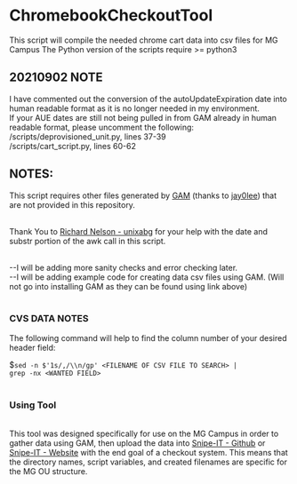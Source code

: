 # ChromebookCheckoutTool
This script will compile the needed chrome cart data into csv files for MG Campus
The Python version of the scripts require >= python3

<h2><b>20210902 NOTE</h2></b>
I have commented out the conversion of the autoUpdateExpiration date into human readable format as it is no longer needed in my environment.</br>  If your AUE dates are still not being pulled in from GAM already in human readable format, please uncomment the following:</br>
/scripts/deprovisioned_unit.py, lines 37-39</br>
/scripts/cart_script.py, lines 60-62</br>

<h2><b>NOTES: </b></h2>This script requires other files generated by <a href="https://github.com/jay0lee/GAM">GAM</a> (thanks to <a href="https://github.com/jay0lee">jay0lee</a>) that are not provided in this repository.</br></br>

Thank You to <a href="https://github.com/unixabg"/>Richard Nelson - unixabg</a> for your help with the date and substr portion of the awk call in this script.</br></br>

--I will be adding more sanity checks and error checking later. </br>
--I will be adding example code for creating data csv files using GAM. (Will not go into installing GAM as they can be found using link above)</br></br>

<h3>CVS DATA NOTES</h3>
The following command will help to find the column number of your desired header field:

$<code>sed -n $'1s/,/\\\n/gp' &lt;FILENAME OF CSV FILE TO SEARCH&gt; | grep -nx &lt;WANTED FIELD&gt; </code></br></br>

<h3><b>Using Tool</b></h3></br>
This tool was designed specifically for use on the MG Campus in order to gather data using GAM, then upload the data into <a href="https://github.com/snipe/snipe-it"/>Snipe-IT - Github</a>  or <a href="https://snipeitapp.com/"</a>Snipe-IT - Website</a> with the end goal of a checkout system. This means that the directory names, script variables, and created filenames are specific for the MG OU structure.</br>
